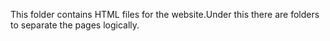 This folder contains HTML files for the website.Under this there are folders to separate the pages logically.